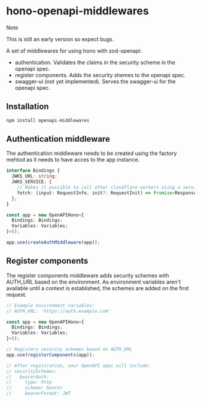 # hono-openapi-middlewares

> [!NOTE]
> This is still an early version so expect bugs.

A set of middlewares for using hono with zod-openapi:

- authentication. Validates the claims in the security scheme in the openapi spec.
- register components. Adds the security shemes to the openapi spec.
- swagger-ui (not yet implemented). Serves the swagger-ui for the openapi spec.

## Installation

```bash
npm install openapi-middlewares
```

## Authentication middleware

The authentication middleware needs to be created using the factory mehtod as it needs to have acces to the app instance.

```typescript
interface Bindings {
  JWKS_URL: string;
  JWKS_SERVICE: {
    // Makes it possible to call other cloudflare workers using a service reference
    fetch: (input: RequestInfo, init?: RequestInit) => Promise<Response>;
  };
}

const app = new OpenAPIHono<{
  Bindings: Bindings;
  Variables: Variables;
}>();

app.use(createAuthMiddleware(app));
```

## Register components

The register components middleware adds security schemes with AUTH_URL based on the environment. As environment variables aren't available until a context is established, the schemes are added on the first request.

```typescript
// Example environment variables:
// AUTH_URL: 'https://auth.example.com'

const app = new OpenAPIHono<{
  Bindings: Bindings;
  Variables: Variables;
}>();

// Registers security schemes based on AUTH_URL
app.use(registerComponents(app));

// After registration, your OpenAPI spec will include:
// securitySchemes:
//   bearerAuth:
//     type: http
//     scheme: bearer
//     bearerFormat: JWT
```
